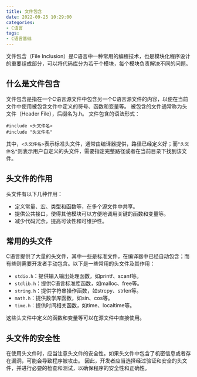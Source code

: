 ```yaml
---
title: 文件包含
date: 2022-09-25 10:29:00
categories:
- C语言
tags:
- C语言基础
---
```


文件包含（File Inclusion）是C语言中一种常用的编程技术，也是模块化程序设计的重要组成部分，可以将代码库分为若干个模块，每个模块负责解决不同的问题。

## 什么是文件包含

文件包含是指在一个C语言源文件中包含另一个C语言源文件的内容，以便在当前文件中使用被包含文件中定义的符号、函数和变量等。
被包含的文件通常称为头文件（Header File），后缀名为.h。
文件包含的语法形式：

```text
#include <头文件名>
#include "头文件名"
```

其中，`<头文件名>`表示标准头文件，通常由编译器提供，路径已经定义好；而`"头文件名"`则表示用户自定义的头文件，需要指定完整路径或者在当前目录下找到该文件。

## 头文件的作用

头文件有以下几种作用：

- 定义常量、宏、类型和函数等，在多个源文件中共享。
- 提供公共接口，使得其他模块可以方便地调用关键的函数和变量等。
- 减少代码冗余，提高可读性和可维护性。

## 常用的头文件

C语言提供了大量的头文件，其中一些是标准文件，在编译器中已经自动包含；而有些则需要开发者手动包含。以下是一些常用的头文件及其作用：

- `stdio.h`：提供输入输出处理函数，如printf、scanf等。
- `stdlib.h`：提供C语言标准库函数，如malloc、free等。
- `string.h`：提供字符串操作函数，如strcpy、strlen等。
- `math.h`：提供数学库函数，如sin、cos等。
- `time.h`：提供时间相关函数，如time、localtime等。

这些头文件中定义的函数和变量等可以在源文件中直接使用。

## 头文件的安全性

在使用头文件时，应当注意头文件的安全性。如果头文件中包含了机密信息或者存在漏洞，可能会导致程序被攻击。
因此，开发者应当选择经过验证和安全的头文件，并进行必要的检查和测试，以确保程序的安全性和正确性。